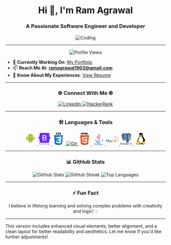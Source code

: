 
<h1 align="center">Hi 👋, I'm Ram Agrawal</h1>
<h3 align="center">A Passionate Software Engineer and Developer</h3>

<div align="center">
  <img align="center" alt="Coding" width="400" src="https://user-images.githubusercontent.com/74038190/212749171-b84692a8-2b04-4e3b-93ca-ac14705da224.gif"/>
</div>

---

<p align="center"> 
  <img src="https://komarev.com/ghpvc/?username=ram1903&label=Profile%20views&color=0e75b6&style=flat" alt="Profile Views" />
</p>

- 🔭 **Currently Working On**: [My Portfolio](https://ramagrawal.w3spaces.com/)  
- 📫 **Reach Me At**: **ramagrawal1903@gmail.com**  
- 📄 **Know About My Experiences**: [View Resume](https://violet-harriette-37.tiiny.site)  

---

<h3 align="center">🌐 Connect With Me 🌐</h3>
<p align="center">
  <a href="https://www.linkedin.com/in/ram-agrawal-90378321b/" target="_blank">
    <img src="https://img.shields.io/badge/LinkedIn-0A66C2?style=for-the-badge&logo=linkedin&logoColor=white" alt="LinkedIn"/>
  </a>
  <a href="https://www.hackerrank.com/profile/ramagrawal1903" target="_blank">
    <img src="https://img.shields.io/badge/Hackerrank-2EC866?style=for-the-badge&logo=hackerrank&logoColor=white" alt="HackerRank"/>
  </a>
</p>

---

<h3 align="center">🛠️ Languages & Tools</h3>
<p align="center">
  <a href="https://developer.android.com" target="_blank"> 
    <img src="https://raw.githubusercontent.com/devicons/devicon/master/icons/android/android-original-wordmark.svg" alt="Android" width="40" height="40"/>
  </a>
  <a href="https://getbootstrap.com" target="_blank"> 
    <img src="https://raw.githubusercontent.com/devicons/devicon/master/icons/bootstrap/bootstrap-plain-wordmark.svg" alt="Bootstrap" width="40" height="40"/> 
  </a>
  <a href="https://www.w3schools.com/css/" target="_blank"> 
    <img src="https://raw.githubusercontent.com/devicons/devicon/master/icons/css3/css3-original-wordmark.svg" alt="CSS3" width="40" height="40"/> 
  </a>
  <a href="https://git-scm.com/" target="_blank"> 
    <img src="https://www.vectorlogo.zone/logos/git-scm/git-scm-icon.svg" alt="Git" width="40" height="40"/> 
  </a>
  <a href="https://www.w3.org/html/" target="_blank"> 
    <img src="https://raw.githubusercontent.com/devicons/devicon/master/icons/html5/html5-original-wordmark.svg" alt="HTML5" width="40" height="40"/> 
  </a>
  <a href="https://www.java.com" target="_blank"> 
    <img src="https://raw.githubusercontent.com/devicons/devicon/master/icons/java/java-original.svg" alt="Java" width="40" height="40"/> 
  </a>
  <a href="https://www.mysql.com/" target="_blank"> 
    <img src="https://raw.githubusercontent.com/devicons/devicon/master/icons/mysql/mysql-original-wordmark.svg" alt="MySQL" width="40" height="40"/> 
  </a>
  <a href="https://www.postgresql.org" target="_blank"> 
    <img src="https://raw.githubusercontent.com/devicons/devicon/master/icons/postgresql/postgresql-original-wordmark.svg" alt="PostgreSQL" width="40" height="40"/> 
  </a>
  <a href="https://www.linux.org/" target="_blank"> 
    <img src="https://raw.githubusercontent.com/devicons/devicon/master/icons/linux/linux-original.svg" alt="Linux" width="40" height="40"/> 
  </a>
</p>

---

<h3 align="center">📊 GitHub Stats</h3>
<div align="center">
  <img src="https://github-readme-stats.vercel.app/api?username=ram1903&show_icons=true&theme=radical&locale=en" alt="GitHub Stats" width="49%"/>
  <img src="https://github-readme-streak-stats.herokuapp.com/?user=ram1903&theme=radical" alt="GitHub Streak" width="49%"/>
  <img src="https://github-readme-stats.vercel.app/api/top-langs?username=ram1903&show_icons=true&locale=en&layout=compact&theme=radical" alt="Top Languages"/>
</div>

---

<h3 align="center">⚡ Fun Fact</h3>
<p align="center">I believe in lifelong learning and solving complex problems with creativity and logic! 💡</p>

---

This version includes enhanced visual elements, better alignment, and a clean layout for better readability and aesthetics. Let me know if you'd like further adjustments!

